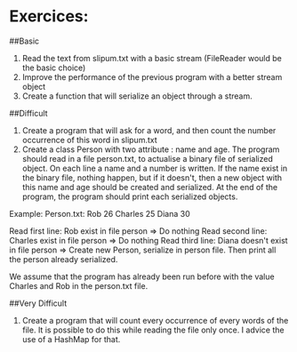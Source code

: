 # Exercices:

##Basic
1. Read the text from slipum.txt with a basic stream (FileReader would be the basic choice)
2. Improve the performance of the previous program with a better stream object
3. Create a function that will serialize an object through a stream.

##Difficult
1. Create a program that will ask for a word, and then count the number occurrence of this word in slipum.txt
2. Create a class Person with two attribute : name and age.
The program should read in a file person.txt, to actualise a binary file of serialized object.
On each line a name and a number is written. If the name exist in the binary file, nothing happen, but if it doesn't, then a new object with this name and age should be created and serialized.
At the end of the program, the program should print each serialized objects.

Example:
Person.txt:
Rob 26
Charles 25
Diana 30

Read first line: Rob exist in file person => Do nothing
Read second line: Charles exist in file person => Do nothing
Read third line: Diana doesn't exist in file person => Create new Person, serialize in person file.
Then print all the person already serialized.

We assume that the program has already been run before with the value Charles and Rob in the person.txt file.

##Very Difficult
1. Create a program that will count every occurrence of every words of the file.
It is possible to do this while reading the file only once. I advice the use of a HashMap for that.

